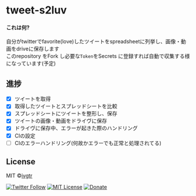 # tweet-s2luv

#### これは何?  
自分がtwitterでfavorite(love)したツイートをspreadsheetに列挙し、画像・動画をdriveに保存します  
このrepository をFork し必要な`Token`をSecrets に登録すれば自動で収集する様になっています(予定)


## 進捗
- [x] ツイートを取得
- [x] 取得したツイートとスプレッドシートを比較
- [x] スプレッドシートにツイートを整形し、保存
- [x] ツイートの画像・動画をドライヴに保存
- [x] ドライヴに保存中、エラーが起きた際のハンドリング
- [x] CIの設定
- [ ] CIのエラーハンドリング(何故かエラーでも正常と処理されてる)
## License
MIT ©[ivgtr](https://github.com/ivgtr)


[![Twitter Follow](https://img.shields.io/twitter/follow/mawaru_hana?style=social)](https://twitter.com/mawaru_hana) [![MIT License](http://img.shields.io/badge/license-MIT-blue.svg?style=flat)](LICENSE) [![Donate](https://img.shields.io/badge/%EF%BC%84-support-green.svg?style=flat-square)](https://www.buymeacoffee.com/ivgtr)  